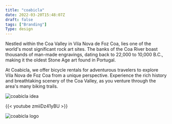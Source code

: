 ```yaml
---
title: "coabicla"
date: 2022-03-20T15:48:07Z
draft: false
tags: ["Branding"]
Type: design
---
```


Nestled within the Coa Valley in Vila Nova de Foz Coa, lies one of the world's most significant rock art sites. The banks of the Coa River boast thousands of man-made engravings, dating back to 22,000 to 10,000 B.C., making it the oldest Stone Age art found in Portugal.

At Coabicla, we offer bicycle rentals for adventurous travelers to explore Vila Nova de Foz Coa from a unique perspective. Experience the rich history and breathtaking scenery of the Coa Valley, as you venture through the area's many biking trails.

![coabicla idea](/projects/coabicla/outline.jpg)

{{< youtube zmiiDz41yBU >}}

![coabicla logo](/projects/coabicla/coabicla.jpg)
